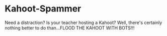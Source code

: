 # Kahoot-Spammer
Need a distraction? Is your teacher hosting a Kahoot? Well, there's certainly nothing better to do than...FLOOD THE KAHOOT WITH BOTS!!!

